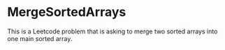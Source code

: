 # MergeSortedArrays
This is a Leetcode problem that is asking to merge two sorted arrays into one main sorted array.
